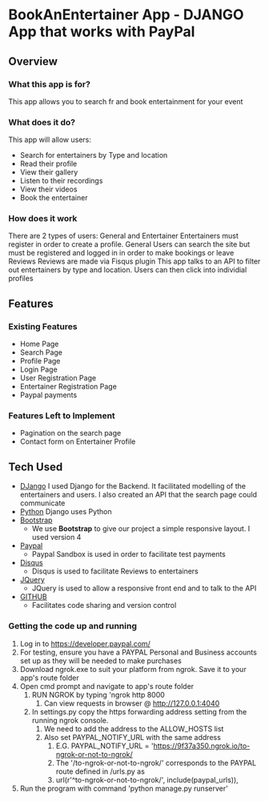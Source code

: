 # BookAnEntertainer App  - DJANGO App that works with PayPal

## Overview

### What this app is for?
This app allows you to search fr and book entertainment for your event

### What does it do?
This app will allow users:
-   Search for entertainers by Type and location
-   Read their profile
-   View their gallery
-   Listen to their recordings
-   View their videos
-   Book the entertainer

### How does it work
There are 2 types of users: General and Entertainer
Entertainers must register in order to create a profile.
General Users can search the site but must be registered and logged in in order to make bookings or leave Reviews
Reviews are made via Fisqus plugin
This app talks to an API to filter out entertainers by type and location. Users can then click into individial profiles

##  Features


### Existing Features
-   Home Page
-   Search Page
-   Profile Page
-   Login Page
-   User Registration Page
-   Entertainer Registration Page
-   Paypal payments

### Features Left to Implement
-   Pagination on the search page
-   Contact form on Entertainer Profile

##  Tech Used
- [DJango](https://www.djangoproject.com/)
    I used Django for the Backend. It facilitated modelling of the entertainers and users. I also created an API that 
    the search page could communicate 
- [Python](https://www.python.org/)
    Django uses Python
- [Bootstrap](http://getbootstrap.com/)
	- We use **Bootstrap** to give our project a simple responsive layout. I used version 4
- [Paypal](https://developer.paypal.com/)
    - Paypal Sandbox is used in order to facilitate test payments
- [Disqus](https://disqus.com/)
    - Disqus is used to facilitate Reviews to entertainers
- [JQuery](https://jquery.com/)
    - JQuery is used to allow a responsive front end and to talk to the API 
- [GITHUB](https://github.com/)
    - Facilitates code sharing and version control

### Getting the code up and running
1. Log in to https://developer.paypal.com/
2. For testing, ensure you have a PAYPAL Personal and Business accounts set up as they will be needed to make purchases
3. Download ngrok.exe to suit your platform from ngrok. Save it to your app's route folder
4. Open cmd prompt and navigate to app's route folder
   1. RUN NGROK by typing 'ngrok http 8000
        1. Can view requests in browser @ http://127.0.0.1:4040
   2. In settings.py copy the https forwarding address setting from the running ngrok console. 
      1. We need to add the address to the ALLOW_HOSTS list
      2. Also set PAYPAL_NOTIFY_URL with the same address 
         1. E.G. PAYPAL_NOTIFY_URL = 'https://9f37a350.ngrok.io/to-ngrok-or-not-to-ngrok/
         2. The '/to-ngrok-or-not-to-ngrok/' corresponds to the PAYPAL route defined in <app>/urls.py as 
         3. url(r'^to-ngrok-or-not-to-ngrok/', include(paypal_urls)),
5. Run the program with command 'python manage.py runserver'    

